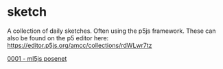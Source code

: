 # sketch

A collection of daily sketches. Often using the p5js framework. These can also be found on the p5 editor here:  
https://editor.p5js.org/amcc/collections/rdWLwr7tz

[0001 - ml5js posenet](0001)
